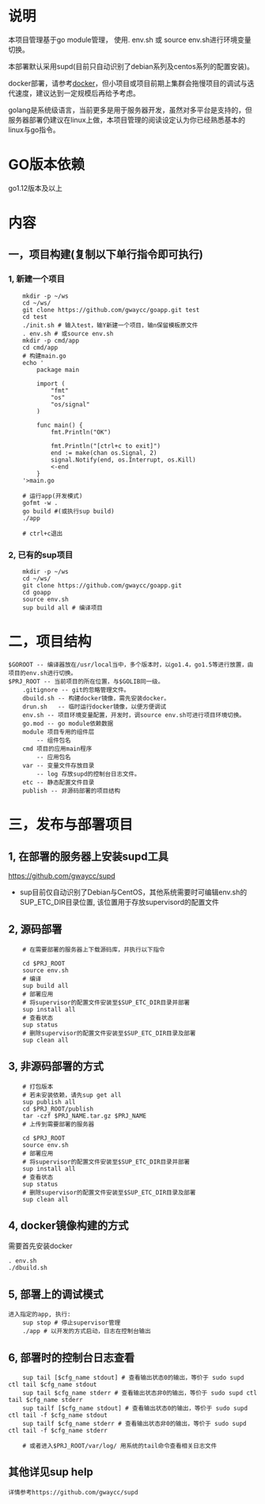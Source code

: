 
# 说明

本项目管理基于go module管理， 使用. env.sh 或 source env.sh进行环境变量切换。

本部署默认采用supd(目前只自动识别了debian系列及centos系列的配置安装)。

docker部署，请参考[docker](https://yeasy.gitbooks.io/docker_practice/content)，但小项目或项目前期上集群会拖慢项目的调试与迭代速度，建议达到一定规模后再给予考虑。

golang是系统级语言，当前更多是用于服务器开发，虽然对多平台是支持的，但服务器部署仍建议在linux上做，本项目管理的阅读设定认为你已经熟悉基本的linux与go指令。

# GO版本依赖
go1.12版本及以上

# 内容

## 一，项目构建(复制以下单行指令即可执行)

### 1, 新建一个项目
``` text
    mkdir -p ~/ws
    cd ~/ws/
    git clone https://github.com/gwaycc/goapp.git test
    cd test
    ./init.sh # 输入test，输Y新建一个项目，输n保留模板原文件
    . env.sh # 或source env.sh
    mkdir -p cmd/app
    cd cmd/app
    # 构建main.go
    echo '
        package main
        
        import (
        	"fmt"
        	"os"
        	"os/signal"
        )
        
        func main() {
        	fmt.Println("OK")
        
        	fmt.Println("[ctrl+c to exit]")
        	end := make(chan os.Signal, 2)
        	signal.Notify(end, os.Interrupt, os.Kill)
        	<-end
        }
    '>main.go

    # 运行app(开发模式)
    gofmt -w .
    go build #(或执行sup build)
    ./app

    # ctrl+c退出
```

### 2, 已有的sup项目
``` text
    mkdir -p ~/ws
    cd ~/ws/
    git clone https://github.com/gwaycc/goapp.git
    cd goapp
    source env.sh
    sup build all # 编译项目
```
    
# 二，项目结构
``` text
$GOROOT -- 编译器放在/usr/local当中，多个版本时，以go1.4，go1.5等进行放置，由项目的env.sh进行切换。
$PRJ_ROOT -- 当前项目的所在位置，与$GOLIB同一级。
    .gitignore -- git的忽略管理文件。
    dbuild.sh -- 构建docker镜像，需先安装docker。
    drun.sh   -- 临时运行docker镜像，以便方便调试
    env.sh -- 项目环境变量配置，开发时，调source env.sh可进行项目环境切换。
    go.mod -- go module依赖数据
    module 项目专用的组件层
        -- 组件包名
    cmd 项目的应用main程序
        -- 应用包名
    var -- 变量文件存放目录
        -- log 存放supd的控制台日志文件。
    etc -- 静态配置文件目录
    publish -- 非源码部署的项目结构
```

# 三，发布与部署项目
## 1, 在部署的服务器上安装supd工具

https://github.com/gwaycc/supd

* sup目前仅自动识别了Debian与CentOS，其他系统需要时可编辑env.sh的SUP_ETC_DIR目录位置, 该位置用于存放supervisord的配置文件

## 2, 源码部署
```text
    # 在需要部署的服务器上下载源码库，并执行以下指令
    
    cd $PRJ_ROOT
    source env.sh
    # 编译
    sup build all
    # 部署应用
    # 将supervisor的配置文件安装至$SUP_ETC_DIR目录并部署
    sup install all
    # 查看状态
    sup status
    # 删除supervisor的配置文件安装至$SUP_ETC_DIR目录及部署
    sup clean all
```

## 3, 非源码部署的方式
```text
    # 打包版本
    # 若未安装依赖，请先sup get all
    sup publish all
    cd $PRJ_ROOT/publish
    tar -czf $PRJ_NAME.tar.gz $PRJ_NAME
    # 上传到需要部署的服务器

    cd $PRJ_ROOT
    source env.sh
    # 部署应用
    # 将supervisor的配置文件安装至$SUP_ETC_DIR目录并部署
    sup install all
    # 查看状态
    sup status
    # 删除supervisor的配置文件安装至$SUP_ETC_DIR目录及部署
    sup clean all
```

## 4, docker镜像构建的方式
需要首先安装docker
```text
. env.sh
./dbuild.sh
```

## 5, 部署上的调试模式
```text
进入指定的app, 执行:
    sup stop # 停止supervisor管理
    ./app # 以开发的方式启动，日志在控制台输出
```

## 6, 部署时的控制台日志查看
```text
    sup tail [$cfg_name stdout] # 查看输出状态0的输出，等价于 sudo supd ctl tail $cfg_name stdout
    sup tail $cfg_name stderr # 查看输出状态非0的输出，等价于 sudo supd ctl tail $cfg_name stderr
    sup tailf [$cfg_name stdout] # 查看输出状态0的输出，等价于 sudo supd ctl tail -f $cfg_name stdout
    sup tailf $cfg_name stderr # 查看输出状态非0的输出，等价于 sudo supd ctl tail -f $cfg_name stderr

    # 或者进入$PRJ_ROOT/var/log/ 用系统的tail命令查看相关日志文件
```


## 其他详见sup help
```text
详情参考https://github.com/gwaycc/supd
```

